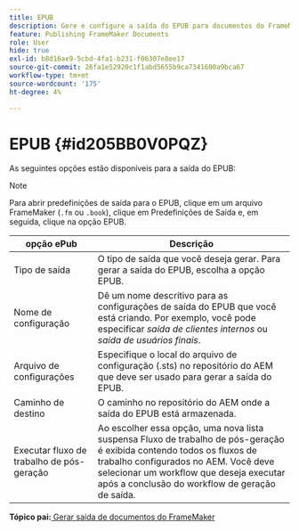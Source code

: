 ```yaml
---
title: EPUB
description: Gere e configure a saída do EPUB para documentos do FrameMaker no AEM Guides.
feature: Publishing FrameMaker Documents
role: User
hide: true
exl-id: b8d16ae9-5cbd-4fa1-b231-f06307e8ee17
source-git-commit: 26fa1e52920c1f1abd5655b9ca7341600a9bca67
workflow-type: tm+mt
source-wordcount: '175'
ht-degree: 4%

---
```


# EPUB {#id205BB0V0PQZ}

As seguintes opções estão disponíveis para a saída do EPUB:

>[!NOTE]
>
> Para abrir predefinições de saída para o EPUB, clique em um arquivo FrameMaker \(`.fm` ou `.book`\), clique em Predefinições de Saída e, em seguida, clique na opção EPUB.

| opção ePub | Descrição |
|-----------|-----------|
| Tipo de saída | O tipo de saída que você deseja gerar. Para gerar a saída do EPUB, escolha a opção EPUB. |
| Nome de configuração | Dê um nome descritivo para as configurações de saída do EPUB que você está criando. Por exemplo, você pode especificar *saída de clientes internos* ou *saída de usuários finais*. |
| Arquivo de configurações | Especifique o local do arquivo de configuração \(.sts\) no repositório do AEM que deve ser usado para gerar a saída do EPUB. |
| Caminho de destino | O caminho no repositório do AEM onde a saída do EPUB está armazenada. |
| Executar fluxo de trabalho de pós-geração | Ao escolher essa opção, uma nova lista suspensa Fluxo de trabalho de pós-geração é exibida contendo todos os fluxos de trabalho configurados no AEM. Você deve selecionar um workflow que deseja executar após a conclusão do workflow de geração de saída. |

**Tópico pai:**[ Gerar saída de documentos do FrameMaker](fm-output-generatation.md)
